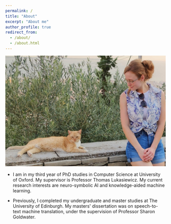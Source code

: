 ```yaml
---
permalink: /
title: "About"
excerpt: "About me"
author_profile: true
redirect_from: 
  - /about/
  - /about.html
---
```


<p align="center">
  <img src="https://raw.githubusercontent.com/mihaela-stoian/mihaela-stoian.github.io/main/images/profile/background_profile.jpg" alt="Photo" style="width: 570px;"/> 



 * I am in my third year of PhD studies in Computer Science at University of Oxford. My supervisor is Professor Thomas Lukasiewicz.
My current research interests are neuro-symbolic AI and knowledge-aided machine learning.

 * Previously, I completed my undergraduate and master studies at The University of Edinburgh. My masters' dissertation was on speech-to-text machine translation, under the supervision of Professor Sharon Goldwater.
